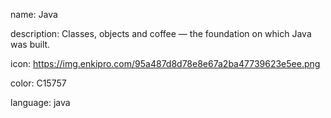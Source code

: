 name: Java

description: Classes, objects and coffee — the foundation on which Java was built.

icon: https://img.enkipro.com/95a487d8d78e8e67a2ba47739623e5ee.png

color: C15757

language: java
